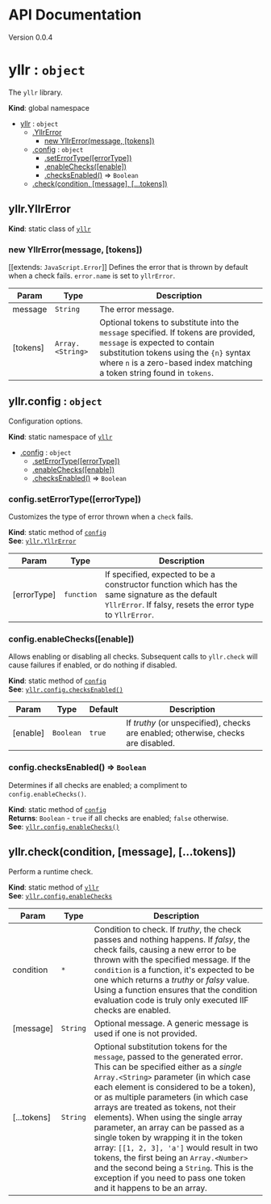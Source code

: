 # API Documentation
Version 0.0.4

<a name="yllr"></a>
# yllr : <code>object</code>
The `yllr` library.

**Kind**: global namespace  

* [yllr](#yllr) : <code>object</code>
  * [.YllrError](#yllr.YllrError)
    * [new YllrError(message, [tokens])](#new_yllr.YllrError_new)
  * [.config](#yllr.config) : <code>object</code>
    * [.setErrorType([errorType])](#yllr.config.setErrorType)
    * [.enableChecks([enable])](#yllr.config.enableChecks)
    * [.checksEnabled()](#yllr.config.checksEnabled) ⇒ <code>Boolean</code>
  * [.check(condition, [message], [...tokens])](#yllr.check)

<a name="yllr.YllrError"></a>
## yllr.YllrError
**Kind**: static class of <code>[yllr](#yllr)</code>  
<a name="new_yllr.YllrError_new"></a>
### new YllrError(message, [tokens])
[[extends: `JavaScript.Error`]]
Defines the error that is thrown by default when a check fails.
 `error.name` is set to `yllrError`.


| Param | Type | Description |
| --- | --- | --- |
| message | <code>String</code> | The error message. |
| [tokens] | <code>Array.&lt;String&gt;</code> | Optional tokens to substitute into the  `message` specified. If tokens are provided, `message` is expected to  contain substitution tokens using the `{n}` syntax where `n` is a zero-based  index matching a token string found in `tokens`. |

<a name="yllr.config"></a>
## yllr.config : <code>object</code>
Configuration options.

**Kind**: static namespace of <code>[yllr](#yllr)</code>  

* [.config](#yllr.config) : <code>object</code>
  * [.setErrorType([errorType])](#yllr.config.setErrorType)
  * [.enableChecks([enable])](#yllr.config.enableChecks)
  * [.checksEnabled()](#yllr.config.checksEnabled) ⇒ <code>Boolean</code>

<a name="yllr.config.setErrorType"></a>
### config.setErrorType([errorType])
Customizes the type of error thrown when a `check` fails.

**Kind**: static method of <code>[config](#yllr.config)</code>  
**See**: [`yllr.YllrError`](#yllr.YllrError)  

| Param | Type | Description |
| --- | --- | --- |
| [errorType] | <code>function</code> | If specified, expected to be a constructor  function which has the same signature as the default `YllrError`. If  falsy, resets the error type to `YllrError`. |

<a name="yllr.config.enableChecks"></a>
### config.enableChecks([enable])
Allows enabling or disabling all checks. Subsequent calls to `yllr.check`
 will cause failures if enabled, or do nothing if disabled.

**Kind**: static method of <code>[config](#yllr.config)</code>  
**See**: [`yllr.config.checksEnabled()`](#yllr.config.checksEnabled)  

| Param | Type | Default | Description |
| --- | --- | --- | --- |
| [enable] | <code>Boolean</code> | <code>true</code> | If _truthy_ (or unspecified), checks are  enabled; otherwise, checks are disabled. |

<a name="yllr.config.checksEnabled"></a>
### config.checksEnabled() ⇒ <code>Boolean</code>
Determines if all checks are enabled; a compliment to `config.enableChecks()`.

**Kind**: static method of <code>[config](#yllr.config)</code>  
**Returns**: <code>Boolean</code> - `true` if all checks are enabled; `false` otherwise.  
**See**: [`yllr.config.enableChecks()`](#yllr.config.enableChecks)  
<a name="yllr.check"></a>
## yllr.check(condition, [message], [...tokens])
Perform a runtime check.

**Kind**: static method of <code>[yllr](#yllr)</code>  
**See**: [`yllr.config.enableChecks`](#yllr.config.enableChecks)  

| Param | Type | Description |
| --- | --- | --- |
| condition | <code>\*</code> | Condition to check. If _truthy_, the check passes and  nothing happens. If _falsy_, the check fails, causing a new error to be  thrown with the specified message.  If the `condition` is a function, it's expected to be one which returns  a _truthy_ or _falsy_ value. Using a function ensures that the condition  evaluation code is truly only executed IIF checks are enabled. |
| [message] | <code>String</code> | Optional message. A generic message is used if  one is not provided. |
| [...tokens] | <code>String</code> | Optional substitution tokens for the  `message`, passed to the generated error. This can be specified either as  a _single_ `Array.<String>` parameter (in which case each element is considered  to be a token), or as multiple parameters (in which case arrays are treated  as tokens, not their elements).  When using the single array parameter, an array can be passed as a single   token by wrapping it in the token array: `[[1, 2, 3], 'a']` would result   in two tokens, the first being an `Array.<Number>` and the second being   a `String`. This is the exception if you need to pass one token and it   happens to be an array. |

